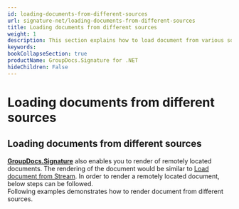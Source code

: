 ```yaml
---
id: loading-documents-from-different-sources
url: signature-net/loading-documents-from-different-sources
title: Loading documents from different sources
weight: 1
description: This section explains how to load document from various sources and data storage like file on disk, data stream, remote web resources, FTP servers, Amazon Cloud or Azure storage etc.
keywords: 
bookCollapseSection: true
productName: GroupDocs.Signature for .NET
hideChildren: False
---
```


# Loading documents from different sources


## Loading documents from different sources

[**GroupDocs.Signature**](https://products.groupdocs.com/signature/net) also enables you to render of remotely located documents. The rendering of the document would be similar to [Load document from Stream](https://wiki.lisbon.dynabic.com/display/signature/Load+document+from+Stream). In order to render a remotely located document, below steps can be followed.  
Following examples demonstrates how to render document from different sources.

